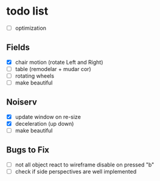 # todo list
* [ ] optimization

## Fields
* [x] chair motion (rotate Left and Right)
* [ ] table (remodelar + mudar cor)
* [ ] rotating wheels
* [ ] make beautiful

## Noiserv
* [x] update window on re-size
* [x] deceleration (up down)
* [ ] make beautiful

## Bugs to Fix
* [ ] not all object react to wireframe disable on pressed "b"
* [ ] check if side perspectives are well implemented
